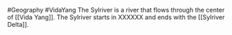#Geography #VidaYang
The Sylriver is a river that flows through the center of [[Vida Yang]]. The Sylriver starts in XXXXXX and ends with the [[Sylriver Delta]].